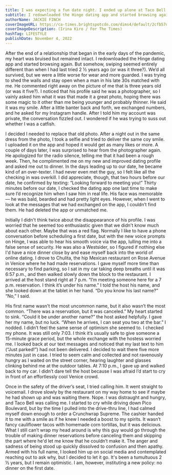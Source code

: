 ```yaml
---
title: I was expecting a fun date night. I ended up alone at Taco Bell
subtitle: I redownloaded the Hinge dating app and started browsing again. I was trying to shed the pandemic walls and stay open to possibilities when a man in his late 30s matched with me.
authorName: JACKIE FINCH
coverImageURL: https://ca-times.brightspotcdn.com/dims4/default/2cfb57d/2147483647/strip/true/crop/800x529+0+0/resize/1200x794!/format/webp/quality/80/?url=https%3A%2F%2Fcalifornia-times-brightspot.s3.amazonaws.com%2Fe8%2Ffb%2Fd76cfc9f450191e180730c153cb4%2Fla-affairs-jackie-finch.gif
coverImageDescription: (Irina Kiro / For The Times)
hashTag: LIFESTYLE
publishDate: November 4, 2022
---
```


After the end of a relationship that began in the early days of the pandemic, my heart was bruised but remained intact. I redownloaded the Hinge dating app and started browsing again. But somehow, swiping seemed entirely different than when I had last tried 2 ½ years ago (or was it three?). We’d all survived, but we were a little worse for wear and more guarded. I was trying to shed the walls and stay open when a man in his late 30s matched with me.
He commented right away on the picture of me that is three years old (or was it five?). I noticed that his profile said he was a photographer, so I vainly asked him what it was that made it a great photo, hoping there was some magic to it other than me being younger and probably thinner. He said it was my smile. After a little banter back and forth, we exchanged numbers, and he asked for my Instagram handle. After I told him my account was private, the conversation fizzled out. I wondered if he was trying to suss out whether I was a catfish.

I decided I needed to replace that old photo. After a night out in the same dress from the photo, I took a selfie and tried to deliver the same coy smile. I uploaded it on the app and hoped it would get as many likes or more. A couple of days later, I was surprised to hear from the photographer again. He apologized for the radio silence, telling me that it had been a rough week. Then, he complimented me on my new and improved dating profile and asked me out to dinner.
In the days leading up to our date, he became kind of an over-texter. I had never even met the guy, so I felt like all the checking in was overkill. I did appreciate, though, that two hours before our date, he confirmed by texting: “Looking forward to meeting you!”
Thirty minutes before our date, I checked the dating app one last time to make sure I’d recognize him when I saw him in real life. His face was memorable — he was bald, bearded and had pretty light eyes. However, when I went to look at the messages that we had exchanged on the app, I couldn’t find them. He had deleted the app or unmatched me.

Initially I didn't think twice about the disappearance of his profile. I was worried that he seemed too enthusiastic given that we didn't know much about each other. Maybe that was a red flag. Normally I like to have a phone conversation before scheduling a first date, but with the new voice prompts on Hinge, I was able to hear his smooth voice via the app, lulling me into a false sense of security. 
He was also a Westsider, so I figured if nothing else I'd have a nice dinner close by and ease myself back into the world of online dating. I drove to Chulita, the hip Mexican restaurant on Rose Avenue in Venice where he had made reservations.
I gave myself more time than necessary to find parking, so I sat in my car taking deep breaths until it was 6:57 p.m., and then walked slowly down the block to the restaurant. I arrived at the host stand right at 7 p.m.
“I’m meeting someone here for a 7 p.m. reservation. I think it’s under his name.”
I told the host his name, and she looked down at the tablet in her hand. “Do you know his last name?”
“No,” I said. 

His first name wasn't the most uncommon name, but it also wasn’t the most common.
“There was a reservation, but it was canceled.”
My heart started to sink.
“Could it be under another name?” the host asked helpfully.
I gave her my name, but no luck.
“When he arrives, I can seat you two at the bar.”
I nodded. I didn’t feel the same sense of optimism she seemed to. I checked my phone. It was still only 7:03. 
I think it’s usually safe to give someone a 15-minute grace period, but the whole exchange with the hostess worried me. I looked back at our text messages and noticed that my last text to him (“Just parked!”) had not been delivered. I decided to wait there five more minutes just in case. 
I tried to seem calm and collected and not ravenously hungry as I waited on the street corner, hearing laughter and glasses clinking behind me at the outdoor tables. At 7:10 p.m., I gave up and walked back to my car. I didn’t dare tell the host because I was afraid I’d start to cry in front of an effortlessly cool Venice crowd. 

Once in the safety of the driver’s seat, I tried calling him. It went straight to voicemail. I drove slowly by the restaurant on my way home to see if maybe he had shown up and was waiting there. Nope.
I was distraught and hungry, and Taco Bell was calling me. I started to cry while driving down Pico Boulevard, but by the time I pulled into the drive-thru line, I had calmed myself down enough to order a Crunchwrap Supreme. The cashier handed it to me with a smile as if he knew I needed a boost to my spirits. It wasn’t fancy cauliflower tacos with homemade corn tortillas, but it was delicious.
What I still can’t wrap my head around is why this guy would go through the trouble of making dinner reservations before canceling them and skipping the part where he'd let me know that he couldn’t make it. The anger and sadness of being stood up quickly dissolved to confusion and then apathy. Armed with his full name, I looked him up on social media and contemplated reaching out to ask why, but I decided to let it go. It's been a tumultuous 2 ½ years, but I remain optimistic. I am, however, instituting a new policy: no dinner on the first date.
